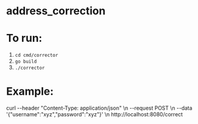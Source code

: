 # address_correction

# To run:
1. `cd cmd/corrector`
2. `go build`
3. `./corrector`

# Example:
curl --header "Content-Type: application/json" \\n  --request POST \\n  --data '{"username":"xyz","password":"xyz"}' \\n  http://localhost:8080/correct
